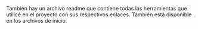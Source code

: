 También hay un archivo readme que contiene todas las herramientas que utilicé en el proyecto con sus respectivos enlaces. También está disponible en los archivos de inicio.